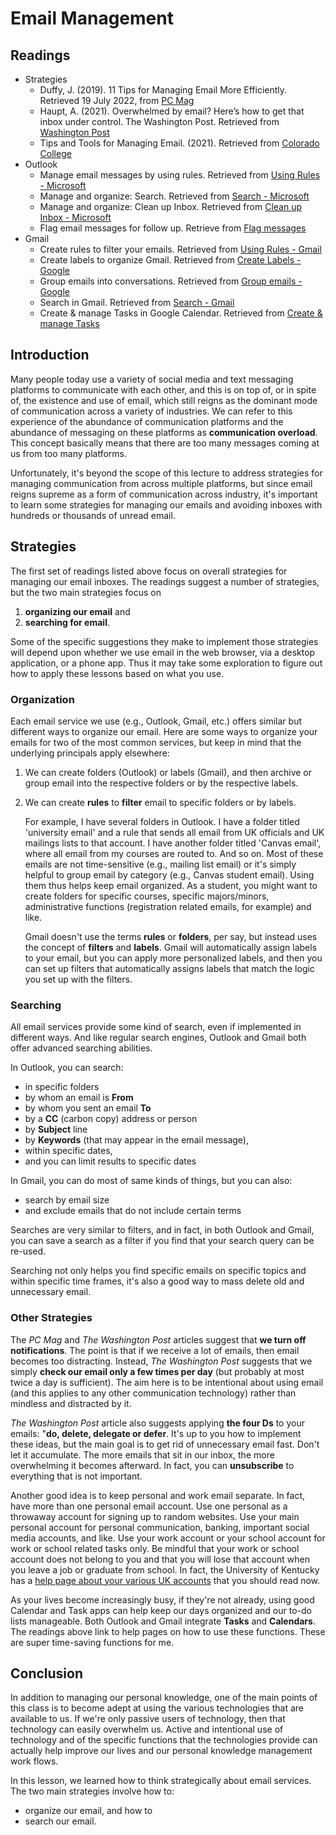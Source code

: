 # Email Management

## Readings

- Strategies
    - Duffy, J. (2019). 11 Tips for Managing Email More Efficiently. Retrieved
      19 July 2022, from [PC Mag][pcmag]
    - Haupt, A. (2021). Overwhelmed by email? Here’s how to get that inbox
      under control. The Washington Post. Retrieved from [Washington
      Post][washPost]
    - Tips and Tools for Managing Email. (2021). Retrieved from [Colorado
      College][cocollege]
- Outlook 
    - Manage email messages by using rules. Retrieved from [Using Rules -
      Microsoft][usingRulesM]
    - Manage and organize: Search. Retrieved from [Search -
      Microsoft][searchMicrosoft]
    - Manage and organize: Clean up Inbox. Retrieved from [Clean up Inbox -
      Microsoft][cleanup]
    - Flag email messages for follow up. Retrieve from [Flag
      messages][flagOutlook]
- Gmail
    - Create rules to filter your emails. Retrieved from [Using Rules -
      Gmail][usingRulesG]
    - Create labels to organize Gmail. Retrieved from [Create Labels -
      Google][createLabels]
    - Group emails into conversations. Retrieved from [Group emails -
      Google][groupEmails]
    - Search in Gmail. Retrieved from [Search - Gmail][searchGmail]
    - Create & manage Tasks in Google Calendar. Retrieved from [Create & manage
      Tasks][tasksGmail]

## Introduction

Many people today use a variety of social media
and text messaging platforms to communicate with each other, and
this is on top of, or in spite of, the existence and use of email,
which still reigns as the dominant mode of
communication across a variety of industries.
We can refer to this experience
of the abundance of communication platforms and
the abundance of messaging on these platforms
as **communication overload**.
This concept basically means that there are
too many messages coming at us from too many platforms.

Unfortunately, it's beyond the scope of this lecture
to address strategies for managing communication
from across multiple platforms, but
since email reigns supreme as a form of communication
across industry,
it's important to learn some strategies
for managing our emails and avoiding inboxes
with hundreds or thousands of unread email. 

## Strategies

The first set of readings listed above focus
on overall strategies for managing our email inboxes.
The readings suggest a number of strategies, but
the two main strategies focus on

1. **organizing our email** and
2. **searching for email**.

Some of the specific suggestions they make to
implement those strategies will depend upon whether
we use email in the web browser, via a desktop application,
or a phone app.
Thus it may take some exploration to figure out
how to apply these lessons based on what you use.

### Organization

Each email service we use (e.g., Outlook, Gmail, etc.)
offers similar but different ways to organize our email.
Here are some ways to organize your emails
for two of the most common services, but 
keep in mind that the underlying principals apply elsewhere:

1. We can create folders (Outlook) or labels (Gmail), and then archive or group
   email into the respective folders or by the respective labels.
2. We can create **rules** to **filter** email to specific folders or by
   labels.
    
    For example, I have several folders in Outlook. I have a folder titled
    'university email' and a rule that sends all email from UK officials and UK
    mailings lists to that account. I have another folder titled 'Canvas
    email', where all email from my courses are routed to. And so on. Most of
    these emails are not time-sensitive (e.g., mailing list email) or it's
    simply helpful to group email by category (e.g., Canvas student email). 
    Using them thus helps keep email organized. As a student, you might
    want to create folders for specific courses, specific majors/minors,
    administrative functions (registration related emails, for example) and
    like.
    
    Gmail doesn't use the terms **rules** or **folders**, per say, but instead
    uses the concept of **filters** and **labels**. Gmail will automatically
    assign labels to your email, but you can apply more personalized labels,
    and then you can set up filters that automatically assigns labels that
    match the logic you set up with the filters.

### Searching

All email services provide some kind of search,
even if implemented in different ways.
And like regular search engines,
Outlook and Gmail both offer advanced searching abilities.

In Outlook, you can search:

- in specific folders
- by whom an email is **From** 
- by whom you sent an email **To**
- by a **CC** (carbon copy) address or person
- by **Subject** line
- by **Keywords** (that may appear in the email message),
- within specific dates,
- and you can limit results to specific dates

In Gmail, you can do most of same kinds of things,
but you can also:

- search by email size
- and exclude emails that do not include certain terms

Searches are very similar to filters, and in fact,
in both Outlook and Gmail,
you can save a search as a filter if you
find that your search query can be re-used.

Searching not only helps you find specific emails
on specific topics and within specific time frames,
it's also a good way to mass delete old and unnecessary email.

### Other Strategies

The *PC Mag* and *The Washington Post* articles
suggest that **we turn off notifications**.
The point is that if we receive a lot of emails,
then email becomes too distracting.
Instead, *The Washington Post* suggests that
we simply **check our email only a few times per day**
(but probably at most twice a day is sufficient).
The aim here is to be intentional about using email
(and this applies to any other communication technology)
rather than mindless and distracted by it.

*The Washington Post* article also suggests
applying **the four Ds** to your emails:
"**do, delete, delegate or defer**.
It's up to you how to implement these ideas, but
the main goal is to get rid of unnecessary email fast.
Don't let it accumulate.
The more emails that sit in our inbox,
the more overwhelming it becomes afterward.
In fact, you can **unsubscribe** to everything that is not important. 

Another good idea is to keep personal and work email separate.
In fact, have more than one personal email account.
Use one personal as a throwaway account for signing up to random websites.
Use your main personal account for personal communication,
banking, important social media accounts, and like.
Use your work account or your school account for
work or school related tasks only.
Be mindful that your work or school account does not belong to you and
that you will lose that account when you leave a job or graduate from school.
In fact, the University of Kentucky has a
[help page about your various UK accounts][ukgraduating]
that you should read now.

As your lives become increasingly busy,
if they're not already,
using good Calendar and Task apps can help
keep our days organized and our to-do lists manageable.
Both Outlook and Gmail integrate **Tasks** and **Calendars**.
The readings above link to help pages on how to use these functions.
These are super time-saving functions for me. 

## Conclusion

In addition to managing our personal knowledge,
one of the main points of this class is
to become adept at using the various technologies
that are available to us.
If we're only passive users of technology,
then that technology can easily overwhelm us.
Active and intentional use of technology and of the specific functions
that the technologies provide can actually
help improve our lives and
our personal knowledge management work flows.

In this lesson,
we learned how to think strategically about email services.
The two main strategies involve how to:

- organize our email, and how to
- search our email.

[pcmag]:https://www.pcmag.com/news/11-tips-for-managing-email-more-efficiently
[washPost]:https://www.washingtonpost.com/lifestyle/wellness/email-management-tips-productivity/2021/08/27/36d80376-0692-11ec-8c3f-3526f81b233b_story.html
[cocollege]:https://www.coloradocollege.edu/offices/its/guides/manage-email.html
[usingRulesM]:https://support.microsoft.com/en-us/office/manage-email-messages-by-using-rules-c24f5dea-9465-4df4-ad17-a50704d66c59
[searchMicrosoft]:https://support.microsoft.com/en-us/office/Manage-and-organize-b6d7ea98-a81f-492c-8e4b-694b6bb96b30#ID0EBBD=Search 
[cleanup]:https://support.microsoft.com/en-us/office/Manage-and-organize-b6d7ea98-a81f-492c-8e4b-694b6bb96b30#ID0EBBD=Clean_up_Inbox
[usingRulesG]:https://support.google.com/mail/answer/6579?hl=en&ref_topic=3394656
[createLabels]:https://support.google.com/mail/answer/118708?hl=en&ref_topic=3394656
[groupEmails]:https://support.google.com/mail/answer/5900?hl=en&ref_topic=3394656
[searchGmail]:https://support.google.com/mail/answer/6593?hl=en&co=GENIE.Platform%3DDesktop
[ukgraduating]:https://uknow.uky.edu/student-and-academic-life/graduating-what-do-your-uk-accounts-and-mail-you-go
[flagOutlook]:https://support.microsoft.com/en-us/office/flag-email-messages-for-follow-up-9d0f175f-f3e9-406d-bbf7-9c57e1f781cc?ui=en-us&rs=en-us&ad=us
[tasksGmail]:https://support.google.com/calendar/answer/9901136?hl=en&co=GENIE.Platform%3DDesktop
